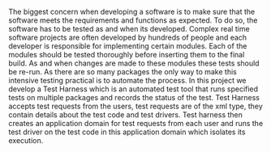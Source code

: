 The biggest concern when developing a software is to make sure that the software meets the requirements and functions as expected. To do so, the software has to be tested as and when its developed. Complex real time software projects are often developed by hundreds of people and each developer is responsible for implementing certain modules. Each of the modules should be tested thoroughly before inserting them to the final build. As and when changes are made to these modules these tests should be re-run. As there are so many packages the only way to make this intensive testing practical is to automate the process. In this project we develop a Test Harness which is an automated test tool that runs specified tests on multiple packages and records the status of the test. Test Harness accepts test requests from the users, test requests are of the xml type, they contain details about the test code and test drivers. Test harness then creates an application domain for test requests from each user and runs the test driver on the test code in this application domain which isolates its execution.

